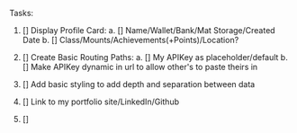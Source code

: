 Tasks:
1.  [] Display Profile Card:
    a. [] Name/Wallet/Bank/Mat Storage/Created Date
    b. [] Class/Mounts/Achievements(+Points)/Location?

2.  [] Create Basic Routing Paths:
    a. [] My APIKey as placeholder/default
    b. [] Make APIKey dynamic in url to allow other's to paste theirs in

3.  [] Add basic styling to add depth and separation between data

4.  [] Link to my portfolio site/LinkedIn/Github

5.  [] 
